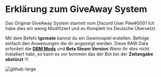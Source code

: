 # Erklärung zum GiveAway System

Das Original GiveAway System stammt vom Discord User Pike#0001
Ich habe dies ein wenig Modifiziert und es Komplett ins Deutsche Übersetzt.

Mit dem Befehl **!gcreate** kannst du ein Gewinnspiel erstellen. Befolge einfach den Anweisungen die dir angezeigt werden.
Diese RAW Data erfordert die **[DBM Mods](https://github.com/Discord-Bot-Maker-Mods/DBM-Mods)** und **Beta Steam Version**
Wenn ihr dies nicht Installiert habt, so kann es vor kommen das der Bot bei der **Zeitangabe abstürzt** !!!

![github-large](https://i.imgur.com/rFsM2XB.gif)
